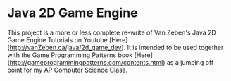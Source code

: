 Java 2D Game Engine
===================

This project is a more or less complete re-write of Van Zeben's Java 2D Game Engine Tutorials on Youtube
[Here] (http://vanZeben.ca/java/2d_game_dev).  It is intended to be used together with the Game Programming Patterns book [Here] (http://gameprogrammingpatterns.com/contents.html) as a jumping off point for my AP Computer Science Class.
